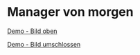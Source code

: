 # Manager von morgen
[Demo - Bild oben](https://ki219.devstall.de/mvm-bild-oben/)

[Demo - Bild umschlossen](https://ki219.devstall.de/mvm-bild-umschlossen/)
